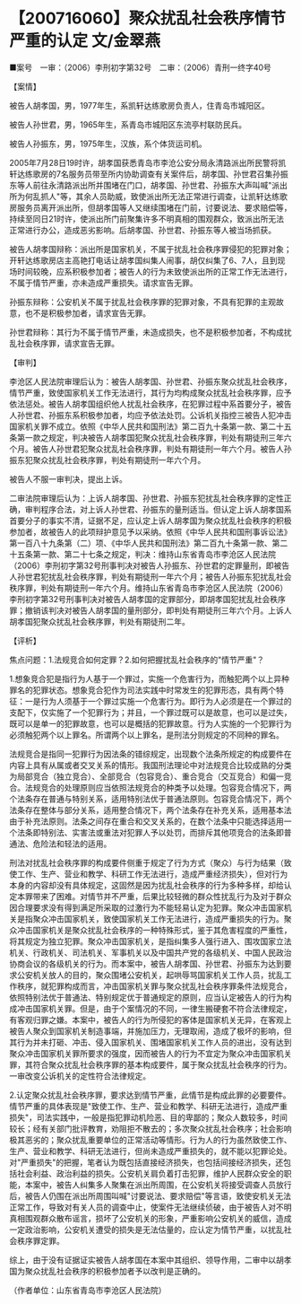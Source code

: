 # 【200716060】聚众扰乱社会秩序情节严重的认定 文/金翠燕

■案号　一审：（2006）李刑初字第32号　二审：（2006）青刑一终字40号

【案情】

被告人胡孝国，男，1977年生，系凯轩达练歌房负责人，住青岛市城阳区。

被告人孙世君，男，1965年生，系青岛市城阳区东流亭村联防民兵。

被告人孙振东，男，1975年生，汉族，系个体货运司机。

2005年7月28日19时许，胡孝国获悉青岛市李沧公安分局永清路派出所民警将凯轩达练歌房的7名服务员带至所内协助调查有关案件后，胡孝国、孙世君召集孙振东等人前往永清路派出所并围堵在门口，胡孝国、孙世君、孙振东大声叫喊"派出所为何乱抓人"等，其余人员助威，致使派出所无法正常进行调查，让凯轩达练歌房服务员离开派出所，但胡孝国等人又继续围堵在门前，讨要说法、要求赔偿等，持续至同日21时许，使派出所门前聚集许多不明真相的围观群众，致派出所无法正常进行办公，造成恶劣影响。后胡孝国、孙世君、孙振东等人被当场抓获。

被告人胡孝国辩称：派出所是国家机关，不属于扰乱社会秩序罪侵犯的犯罪对象；开轩达练歌房店主高艳打电话让胡孝国纠集人闹事，胡仅纠集了6、7人，且到现场时间较晚，应系积极参加者；被告人的行为未致使派出所的正常工作无法进行，不属于情节严重，亦未造成严重损失。请求宣告无罪。

孙振东辩称：公安机关不属于扰乱社会秩序罪的犯罪对象，不具有犯罪的主观故意，也不是积极参加者，请求宣告无罪。

孙世君辩称：其行为不属于情节严重，未造成损失，也不是积极参加者，不构成扰乱社会秩序罪，请求宣告无罪。

【审判】

李沧区人民法院审理后认为：被告人胡孝国、孙世君、孙振东聚众扰乱社会秩序，情节严重，致使国家机关工作无法进行，其行为均构成聚众扰乱社会秩序罪，应予依法惩处。被告人胡孝国组织他人扰乱社会秩序，在犯罪过程中系首要分子，被告人孙世君、孙振东系积极参加者，均应予依法处罚。公诉机关指控三被告人犯冲击国家机关罪不成立。依照《中华人民共和国刑法》第二百九十条第一款、第二十五条第一款之规定，判决被告人胡孝国犯聚众扰乱社会秩序罪，判处有期徒刑三年六个月。被告人孙世君犯聚众扰乱社会秩序罪，判处有期徒刑一年六个月。被告人孙振东犯聚众扰乱社会秩序罪，判处有期徒刑一年六个月。

被告人不服一审判决，提出上诉。

二审法院审理后认为：上诉人胡孝国、孙世君、孙振东犯扰乱社会秩序罪的定性正确，审判程序合法，对上诉人孙世君、孙振东的量刑适当。但认定上诉人胡孝国系首要分子的事实不清，证据不足，应认定上诉人胡孝国为聚众扰乱社会秩序的积极参加者，故被告人的此项辩护意见予以采纳。依照《中华人民共和国刑事诉讼法》第一百八十九条第（二）项、《中华人民共和国刑法》第二百九十条第一款、第二十五条第一款、第二十七条之规定，判决：维持山东省青岛市李沧区人民法院（2006）李刑初字第32号刑事判决对被告人孙振东、孙世君的定罪量刑，即被告人孙世君犯扰乱社会秩序罪，判处有期徒刑一年六个月；被告人孙振东犯扰乱社会秩序罪，判处有期徒刑一年六个月。维持山东省青岛市李沧区人民法院（2006）李刑初字第32号刑事判决对被告人胡孝国的定罪部分，即胡孝国犯扰乱社会秩序罪；撤销该判决对被告人胡孝国的量刑部分，即判处有期徒刑三年六个月。上诉人胡孝国犯聚众扰乱社会秩序罪，判处有期徒刑二年。

【评析】

焦点问题：1.法规竞合如何定罪？2.如何把握扰乱社会秩序的"情节严重"？

1.想象竞合犯是指行为人基于一个罪过，实施一个危害行为，而触犯两个以上异种罪名的犯罪状态。想象竞合犯作为司法实践中时常发生的犯罪形态，具有两个特征：一是行为人须基于一个罪过实施一个危害行为。即行为人必须是在一个罪过的支配下，仅实施了一个犯罪行为；并且，一个罪过既可以是故意，也可以是过失，既可以是单一的犯罪故意，也可以是概括的犯罪故意。行为人实施的一个犯罪行为必须触犯两个以上罪名。所谓两个以上罪名，是刑法分则规定的不同种的罪名。

法规竞合是指同一犯罪行为因法条的错综规定，出现数个法条所规定的构成要件在内容上具有从属或者交叉关系的情形。我国刑法理论中对法规竞合比较成熟的分类为局部竞合（独立竞合）、全部竞合（包容竞合）、重合竞合（交互竞合）和偏一竞合。法规竞合的处理原则应当依照法规竞合的种类予以处理。包容竞合情况下，两个法条存在普通与特别关系，适用特别法优于普通法原则。包容竞合情况下，两个法条存在整体与部分关系，适用整合情况下，两个法条存在补充关系，适用基本法由于补充法原则。法条之间存在重合和交叉关系的，在数个法条中只能选择适用一个法条即特别法、实害法或重法对犯罪人予以处罚，而排斥其他项竞合的法条即普通法、危险法和轻法的适用。

刑法对扰乱社会秩序罪的构成要件侧重于规定了行为方式（聚众）与行为结果（致使工作、生产、营业和教学、科研工作无法进行，造成严重经济损失），但对行为本身的内容却没有具体规定，这固然是因为扰乱社会秩序的行为多种多样，却给认定本罪带来了困难。对情节并不严重，后果比较轻微的群众性扰乱行为及对于群众因合理要求没有得到满足所采取的过激行为不能轻易认定为犯罪。聚众冲击国家机关是指聚众冲击国家机关，致使国家机关工作无法进行，造成严重损失的行为。聚众冲击国家机关是聚众扰乱社会秩序的一种特殊形式，鉴于其危害程度的严重性，将其规定为独立犯罪。聚众冲击国家机关，是指纠集多人强行进入、围攻国家立法机关、行政机关、司法机关、军事机关以及中国共产党的各级机关、中国人民政治协商会议的各级机关的行为。而本案中，被告人胡孝国、孙世君、孙振东为达到要求公安机关放人的目的，聚众围堵公安机关，起哄辱骂国家机关工作人员，扰乱工作秩序，就犯罪构成而言，冲击国家机关罪与聚众扰乱社会秩序罪条件法规竞合，依照特别法优于普通法、特别规定优于普通规定的原则，应当认定被告人的行为构成冲击国家机关罪。但是，由于个案情况的不同，一律生搬硬套不符合法律规定，有客观归罪之嫌。本案中，被告人的行为所侵犯的客体是国家机关无异，在客观上被告人聚众到国家机关制造事端，并施加压力，无理取闹，造成了极坏的影响，但其行为并未打砸、冲击、侵入国家机关、围堵国家机关工作人员的进出，没有达到聚众冲击国家机关罪所要求的强度，因而被告人的行为不宜定为聚众冲击国家机关罪，其符合聚众扰乱社会秩序罪的基本构成要件，属于聚众扰乱社会秩序的行为。一审改变公诉机关的定性符合法律规定。

2.认定聚众扰乱社会秩序罪，要求达到情节严重，此情节是构成此罪的必要要件。情节严重的具体表现是"致使工作、生产、营业和教学、科研无法进行，造成严重损失"，司法实践中，一般是指犯罪动机险恶、目的卑鄙的；聚众人数较多，时间较长；经有关部门批评教育，劝阻拒不散去的；多次聚众扰乱社会秩序；社会影响极其恶劣的；聚众扰乱重要单位的正常活动等情形。行为人的行为虽然致使工作、生产、营业和教学、科研无法进行，但尚未造成严重损失的，就不能以犯罪论处。对"严重损失"的把握，笔者认为既包括直接经济损失，也包括间接经济损失，还包括社会利益、政治利益的损失。公安机关肩负着打击犯罪，维护人民群众安全的职能，本案中，被告人纠集多人聚集在派出所周围，在公安机关将接受调查人员放行后，被告人仍围在派出所周围叫喊"讨要说法、要求赔偿"等言语，致使安机关无法正常工作，导致对有关人员的调查中止，使案件无法继续侦破，由于被告人对不明真相围观群众散布谣言，损坏了公安机关的形象，严重影响公安机关的威信，造成一定政治影响，公安机关遭受的损失是无法估量的，应认定为情节严重，以扰乱社会秩序罪定罪。

综上，由于没有证据证实被告人胡孝国在本案中其组织、领导作用，二审中以胡孝国为聚众扰乱社会秩序的积极参加者予以改判是正确的。

（作者单位：山东省青岛市李沧区人民法院）